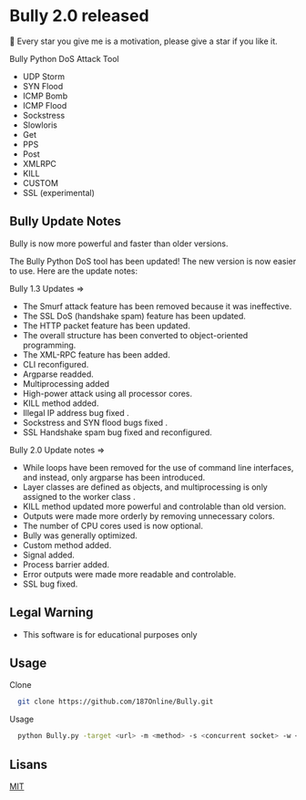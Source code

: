 
# Bully 2.0 released



:gift_heart: Every star you give me is a motivation, please give a star if you like it.

Bully Python DoS Attack Tool 
* UDP Storm 
* SYN Flood
* ICMP Bomb
* ICMP Flood 
* Sockstress 
* Slowloris
* Get 
* PPS
* Post 
* XMLRPC 
* KILL
* CUSTOM
* SSL (experimental)

## Bully Update Notes 
 Bully is now more powerful and faster than older versions.
 
 The Bully Python DoS tool has been updated! The new version is now easier to use. Here are the update notes:
 
 Bully 1.3 Updates =>
* The Smurf attack feature has been removed because it was ineffective.
* The SSL DoS (handshake spam) feature has been updated.
* The HTTP packet feature has been updated.
* The overall structure has been converted to object-oriented programming.
* The XML-RPC feature has been added.
* CLI reconfigured.
* Argparse readded.
* Multiprocessing added
* High-power attack using all processor cores.
* KILL method added.
* Illegal IP address bug fixed .
* Sockstress and SYN flood bugs fixed .
* SSL Handshake spam bug fixed and reconfigured.

Bully 2.0 Update notes =>
* While loops have been removed for the use of command line interfaces, and instead, only argparse  has been introduced.
* Layer classes are defined as objects, and multiprocessing is only assigned to the worker class .
* KILL method updated more powerful and controlable than old version. 
* Outputs were made more orderly by removing unnecessary colors.
* The number of CPU cores used is now optional.
* Bully was generally optimized.
* Custom method added.
* Signal added.
* Process barrier added.
* Error outputs were made more readable and controlable.
* SSL bug fixed.

## Legal Warning 

* This software is for educational purposes only

## Usage

Clone

```bash
  git clone https://github.com/187Online/Bully.git
```

Usage
```bash
  python Bully.py -target <url> -m <method> -s <concurrent socket> -w <concurrent workers> 
```

## Lisans

[MIT](https://choosealicense.com/licenses/mit/)

  
